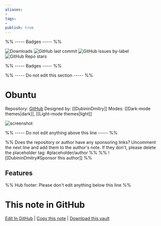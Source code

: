 ```yaml
---
aliases:
- 
tags: 
- 
publish: true
---
```


%% ----- Badges ----- %%

![Downloads](https://img.shields.io/badge/downloads-30520-573E7A?style=for-the-badge&logo=)
![GitHub last commit](https://img.shields.io/github/last-commit/DubininDmitry/Obuntu-theme-for-Obsidian?color=573E7A&label=last%20update&logo=github&style=for-the-badge)
![GitHub issues by-label](https://img.shields.io/github/issues/DubininDmitry/Obuntu-theme-for-Obsidian/help%20wanted?color=573E7A&logo=github&style=for-the-badge) 
![GitHub Repo stars](https://img.shields.io/github/stars/DubininDmitry/Obuntu-theme-for-Obsidian?color=573E7A&logo=github&style=for-the-badge)

%% ----- Badges ----- %%

%% ----- Do not edit this section ----- %%

# Obuntu

Repository: [GitHub](https://github.com/DubininDmitry/Obuntu-theme-for-Obsidian)
Designed by: [[DubininDmitry]]
Modes: [[Dark-mode themes|dark]], [[Light-mode themes|light]]



![screenshot](https://github.com/DubininDmitry/Obuntu-theme-for-Obsidian/raw/HEAD/screenshot.jpg)

%% ----- Do not edit anything above this line ----- %% 

%% Does the repository or author have any sponsoring links? Uncomment the next line and add them to the author's note. If they don't, please delete the placeholder tag: #placeholder/author %%
%% ![[DubininDmitry#Sponsor this author]] %%


## Features



%% Hub footer: Please don't edit anything below this line %%

# This note in GitHub

<span class="git-footer">[Edit In GitHub](https://github.dev/obsidian-community/obsidian-hub/blob/main/02%20-%20Community%20Expansions/02.05%20All%20Community%20Expansions/Themes/Obuntu.md "git-hub-edit-note") | [Copy this note](https://raw.githubusercontent.com/obsidian-community/obsidian-hub/main/02%20-%20Community%20Expansions/02.05%20All%20Community%20Expansions/Themes/Obuntu.md "git-hub-copy-note") | [Download this vault](https://github.com/obsidian-community/obsidian-hub/archive/refs/heads/main.zip "git-hub-download-vault") </span>

